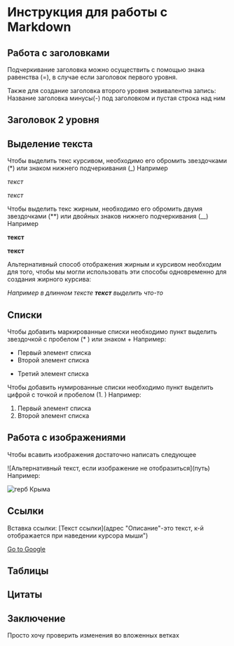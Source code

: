 # Инструкция для работы с Markdown    
## Работа с заголовками  
Подчеркивание заголовка можно осуществить с помощью знака равенства (=), в случае если заголовок первого уровня.
 
Также для создание заголовка второго уровня эквивалентна запись: Название  заголовка минусы(-) под заголовком и пустая строка над ним  

Заголовок 2 уровня
----------- 

##  Выделение текста

Чтобы выделить текс курсивом, необходимо его обромить звездочками (*) или знаком нижнего подчеркивания (_) Например

*текст*

_текст_

Чтобы выделить текс жирным, необходимо его обромить двумя звездочками (**) или двойных знаков нижнего подчеркивания (__) Например

**текст**

__текст__

Альтернативный способ отображения жирным и курсивом необходим для того, чтобы мы могли использовать эти способы одновременно для создания жирного курсива:

*Например в длинном тексте __текст__ выделить что-то*

## Списки

Чтобы добавить маркированные списки необходимо пункт выделить звездочкой с пробелом (* ) или знаком + Например:

* Первый элемент списка
* Второй элемент списка
+ Третий элемент списка

Чтобы добавить нумированные списки необходимо пункт выделить цифрой с точкой и пробелом (1. ) Например:

1. Первый элемент списка
2.  Второй элемент списка

## Работа с изображениями 

Чтобы всавить изображения достаточно написать следующее

\!\[Альтернативный текст, если изображение не отобразиться](путь) Например:

![герб Крыма](Emblem.png)

## Ссылки  

Вставка ссылки: [Текст ссылки](адрес "Описание"-это текст, к-й отображается при наведении курсора мыши")

[Go to Google](http://google.com "Перейти на google")  

## Таблицы

## Цитаты

## Заключение                       
Просто хочу проверить изменения во вложенных ветках